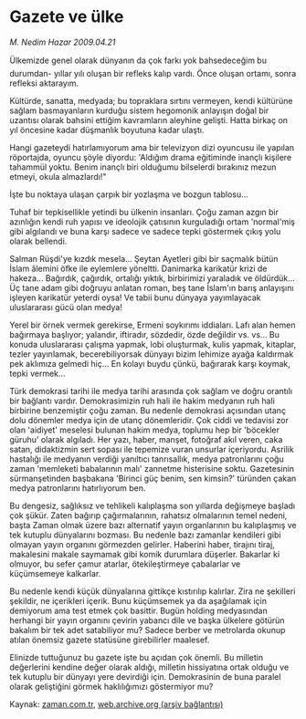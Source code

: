 # Gazete ve ülke

*M. Nedim Hazar 2009.04.21*

<tr><td class="metin" colspan="2" style="padding-top: 20px; padding-left: 5px; padding-right: 10px;">Ülkemizde genel olarak dünyanın da çok farkı yok bahsedeceğim bu durumdan- yıllar yılı oluşan bir refleks kalıp vardı. Önce oluşan ortamı, sonra refleksi aktarayım.</td></tr><tr><td class="metin" colspan="2" style="padding-top: 20px; padding-left: 5px; padding-right: 10px;"><p>Kültürde, sanatta, medyada; bu topraklara sırtını vermeyen, kendi kültürüne sağlam basmayanların kurduğu sistem hegomonik anlayışın doğal bir uzantısı olarak bahsini ettiğim kavramların aleyhine gelişti. Hatta birkaç on yıl öncesine kadar düşmanlık boyutuna kadar ulaştı.
<p>Hangi gazeteydi hatırlamıyorum ama bir televizyon dizi oyuncusu ile yapılan röportajda, oyuncu şöyle diyordu: 'Aldığım drama eğitiminde inançlı kişilere tahammül yoktu. Benim inançlı biri olduğumu bilselerdi bırakınız mezun etmeyi, okula almazlardı!"
<p>İşte bu noktaya ulaşan çarpık bir yozlaşma ve bozgun tablosu...
<p>Tuhaf bir tepkisellikle yetindi bu ülkenin insanları. Çoğu zaman azgın bir azınlığın kendi ruh yapısı ve ideolojik çatısının kurguladığı ortam 'normal'miş gibi algılandı ve buna karşı sadece ve sadece tepki göstermek çıkış yolu olarak bellendi.
<p>Salman Rüşdi'ye kızdık mesela... Şeytan Ayetleri gibi bir saçmalık bütün İslam âlemini öfke ile eylemlere yöneltti. Danimarka karikatür krizi de hakeza... Bağırdık, çağırdık, ortalığı yıktık, birbirimizi yaraladık ve öldürdük... Üç tane adam gibi doğruyu anlatan roman, beş tane İslam'ın barış anlayışını işleyen karikatür yeterdi oysa! Ve tabii bunu dünyaya yayımlayacak uluslararası gücü olan medya!
<p>Yerel bir örnek vermek gerekirse, Ermeni soykırımı iddiaları. Lafı alan hemen bağırmaya başlıyor; yalandır, iftiradır, sözdedir, özde değildir vs. vs... Bu konuda uluslararası çalışma yapmak, lobi oluşturmak, kulis yapmak, kitaplar, tezler yayınlamak, becerebiliyorsak dünyayı bizim lehimize ayağa kaldırmak pek aklımıza gelmedi hiç... En kolayı buydu çünkü, bağırarak karşı koymak, tepki vermek...
<p>Türk demokrasi tarihi ile medya tarihi arasında çok sağlam ve doğru orantılı bir bağlantı vardır. Demokrasimizin ruh hali ile hakim medyanın ruh hali birbirine benzemiştir çoğu zaman. Bu nedenle demokrasi açısından utanç dolu dönemler medya için de utanç dönemleridir. Çok ciddi ve tedavisi zor olan 'aidiyet' meselesi bulunan hakim medya, toplumu hep bir 'böcekler güruhu' olarak algıladı. Her yazı, haber, manşet, fotoğraf akıl veren, caka satan, didaktizmin sert sopası ile tepemize vuran unsurlar içeriyordu. Asrilik hastalığı ile medyanın verdiği yanıltıcı tanrısallık, medya patronlarını çoğu zaman 'memleketi babalarının malı' zannetme histerisine soktu. Gazetesinin sürmanşetinden başbakana 'Birinci güç benim, sen kimsin?' türünden çakan medya patronlarını hatırlıyorum ben.
<p>Bu dengesiz, sağlıksız ve tehlikeli kalıplaşma son yıllarda değişmeye başladı çok şükür. Zaten bağırıp çağırmalarının, rahatsız olmalarının temel nedeni, başta Zaman olmak üzere bazı alternatif yayın organlarının bu kalıplaşmış ve tek kutuplu dünyalarını bozması. Bu nedenle bazı zamanlar kendileri gibi olmayan yayın organını görmezden gelirler. Haberini haber, tirajını tiraj, makalesini makale saymamak gibi komik durumlara düşerler. Bakarlar ki olmuyor, bu sefer çamur atarlar, ötekileştirmeye çabalarlar ve küçümsemeye kalkarlar.
<p>Bu nedenle kendi küçük dünyalarına gittikçe kıstırılıp kalırlar. Zira ne şekilleri şekildir, ne içerikleri içerik. Bunu küçümsemek ya da aşağılamak için demiyorum ama test etmek çok basittir. Bugün holding medyasından herhangi bir yayın organını çevirin yabancı dile ve başka ülkelere götürün bakalım bir tek adet satabiliyor mu? Sadece berber ve metrolarda okunup atılan önemsiz gazete statüsüne girebilirler maalesef.
<p>Elinizde tuttuğunuz bu gazete işte bu açıdan çok önemli. Bu milletin değerlerini kendine değer olarak aldığı, milletin hissiyatına ortak olduğu ve tek kutuplu bir dünyayı yere devirdiği için. Demokrasinin de buna paralel olarak geliştiğini görmek haklılığımızı göstermiyor mu?<br/></p></p></p></p></p></p></p></p></p></p></td></tr>

Kaynak: [zaman.com.tr](http://zaman.com.tr/yazar.do?yazino=839763), [web.archive.org (arşiv bağlantısı)](http://web.archive.org/web/20090430012345/http://www.zaman.com.tr:80/yazar.do?yazino=839763)
